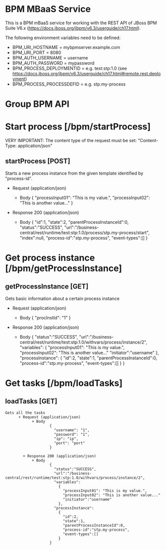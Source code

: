 # BPM MBaaS Service

This is a BPM mBaaS service for working with the REST API of JBoss BPM Suite V6.x (https://docs.jboss.org/jbpm/v6.3/userguide/ch17.html).

The following environment variables need to be defined:
- BPM\_URI\_HOSTNAME = mybpmserver.example.com
- BPM\_URI\_PORT = 8080
- BPM\_AUTH\_USERNAME = username
- BPM\_AUTH\_PASSWORD = mypassword
- BPM\_PROCESS\_DEPLOYMENTID = e.g. test:stp:1.0 (see https://docs.jboss.org/jbpm/v6.3/userguide/ch17.html#remote.rest.deployment)
- BPM\_PROCESS\_PROCESSDEFID = e.g. stp.my-process

# Group BPM API

# Start process [/bpm/startProcess]

VERY IMPORTANT: The content type of the request must be set: "Content-Type: application/json"

## startProcess [POST]

Starts a new process instance from the given template identified by "process-id".

+ Request (application/json)
    + Body
            {
              "processInput01": "This is my value.",
              "processInput02": "This is another value..."
            }

+ Response 200 (application/json)
    + Body
            {
              "id":1,
              "state":2,
              "parentProcessInstanceId":0,
              "status":"SUCCESS",
              "url":"/business-central/rest/runtime/test:stp:1.0/process/stp.my-process/start",
              "index":null,
              "process-id":"stp.my-process",
              "event-types":[]
            }

# Get process instance [/bpm/getProcessInstance]

## getProcessInstance [GET]

Gets basic information about a certain process instance

+ Request (application/json)
    + Body
            {
              "procInstId": "1"
            }

+ Response 200 (application/json)
    + Body
            {
              "status":"SUCCESS",
              "url":"/business-central/rest/runtime/test:stp:1.0/withvars/process/instance/2",
              "variables":
                {
                  "processInput01": "This is my value.",
                  "processInput02": "This is another value..."
                  "initiator":"username"
                },
              "processInstance":
                {
                  "id":2,
                  "state":1,
                  "parentProcessInstanceId":0,
                  "process-id":"stp.my-process",
                  "event-types":[]
                }
            }
# Get tasks [/bpm/loadTasks]

## loadTasks [GET]
    Gets all the tasks
          + Request (application/json)
                + Body
                        {
                          "username": "1",
                          "password": "1",
                          "ip": "ip",
                          "port": "port"
                        }

            + Response 200 (application/json)
                + Body
                        {
                          "status":"SUCCESS",
                          "url":"/business-central/rest/runtime/test:stp:1.0/withvars/process/instance/2",
                          "variables":
                            {
                              "processInput01": "This is my value.",
                              "processInput02": "This is another value..."
                              "initiator":"username"
                            },
                          "processInstance":
                            {
                              "id":2,
                              "state":1,
                              "parentProcessInstanceId":0,
                              "process-id":"stp.my-process",
                              "event-types":[]
                            }
                        }
